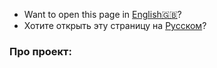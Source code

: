 - Want to open this page in [English🇬🇧](/)?
- Хотите открыть эту страницу на [Русском](/ru)?
### Про проект:
